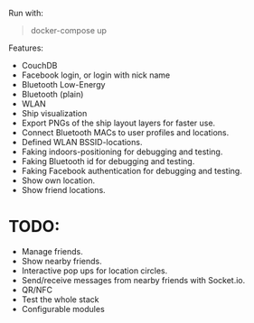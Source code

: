 Run with:
> docker-compose up

Features:
- CouchDB
- Facebook login, or login with nick name
- Bluetooth Low-Energy
- Bluetooth (plain)
- WLAN
- Ship visualization
- Export PNGs of the ship layout layers for faster use.
- Connect Bluetooth MACs to user profiles and locations.
- Defined WLAN BSSID-locations.
- Faking indoors-positioning for debugging and testing.
- Faking Bluetooth id for debugging and testing.
- Faking Facebook authentication for debugging and testing.
- Show own location.
- Show friend locations.

TODO:
=====

- Manage friends.
- Show nearby friends.
- Interactive pop ups for location circles.
- Send/receive messages from nearby friends with Socket.io.
- QR/NFC
- Test the whole stack
- Configurable modules
